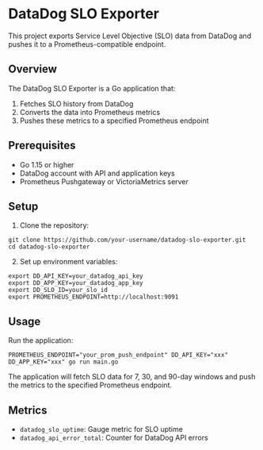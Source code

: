 # DataDog SLO Exporter

This project exports Service Level Objective (SLO) data from DataDog and pushes it to a Prometheus-compatible endpoint.

## Overview

The DataDog SLO Exporter is a Go application that:
1. Fetches SLO history from DataDog
2. Converts the data into Prometheus metrics
3. Pushes these metrics to a specified Prometheus endpoint

## Prerequisites

- Go 1.15 or higher
- DataDog account with API and application keys
- Prometheus Pushgateway or VictoriaMetrics server

## Setup

1. Clone the repository:

```
git clone https://github.com/your-username/datadog-slo-exporter.git
cd datadog-slo-exporter
```

2. Set up environment variables:

```
export DD_API_KEY=your_datadog_api_key
export DD_APP_KEY=your_datadog_app_key
export DD_SLO_ID=your_slo_id
export PROMETHEUS_ENDPOINT=http://localhost:9091
```

## Usage

Run the application:

```
PROMETHEUS_ENDPOINT="your_prom_push_endpoint" DD_API_KEY="xxx" DD_APP_KEY="xxx" go run main.go
```

The application will fetch SLO data for 7, 30, and 90-day windows and push the metrics to the specified Prometheus endpoint.

## Metrics

- `datadog_slo_uptime`: Gauge metric for SLO uptime
- `datadog_api_error_total`: Counter for DataDog API errors